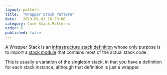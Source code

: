 ```yaml
---
layout: pattern
title:  "Wrapper Stack Pattern"
date:   2019-01-01 16:20:00
category: Core Stack Patterns
order: 5
published: false
---
```


A Wrapper Stack is an [infrastructure stack definition](/patterns/core-stack/) whose only purpose is to import a [stack module](/patterns/core-stack/stack-module.html) that contains most of the actual stack code.

This is usually a variation of the singleton stack, in that you have a definition for each stack instance, although that definition is just a wrapper.

